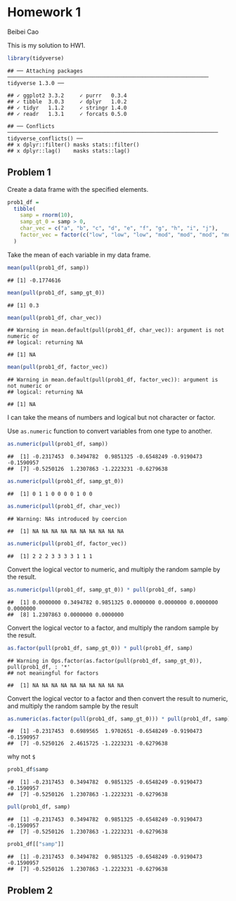 Homework 1
================
Beibei Cao

This is my solution to HW1.

``` r
library(tidyverse)
```

    ## ── Attaching packages ──────────────────────────────────────────────────────────────── tidyverse 1.3.0 ──

    ## ✓ ggplot2 3.3.2     ✓ purrr   0.3.4
    ## ✓ tibble  3.0.3     ✓ dplyr   1.0.2
    ## ✓ tidyr   1.1.2     ✓ stringr 1.4.0
    ## ✓ readr   1.3.1     ✓ forcats 0.5.0

    ## ── Conflicts ─────────────────────────────────────────────────────────────────── tidyverse_conflicts() ──
    ## x dplyr::filter() masks stats::filter()
    ## x dplyr::lag()    masks stats::lag()

## Problem 1

Create a data frame with the specified elements.

``` r
prob1_df = 
  tibble(
    samp = rnorm(10),
    samp_gt_0 = samp > 0,
    char_vec = c("a", "b", "c", "d", "e", "f", "g", "h", "i", "j"),
    factor_vec = factor(c("low", "low", "low", "mod", "mod", "mod", "mod", "high", "high", "high"))
  )
```

Take the mean of each variable in my data frame.

``` r
mean(pull(prob1_df, samp))
```

    ## [1] -0.1774616

``` r
mean(pull(prob1_df, samp_gt_0))
```

    ## [1] 0.3

``` r
mean(pull(prob1_df, char_vec))
```

    ## Warning in mean.default(pull(prob1_df, char_vec)): argument is not numeric or
    ## logical: returning NA

    ## [1] NA

``` r
mean(pull(prob1_df, factor_vec))
```

    ## Warning in mean.default(pull(prob1_df, factor_vec)): argument is not numeric or
    ## logical: returning NA

    ## [1] NA

I can take the means of numbers and logical but not character or factor.

Use `as.numeric` function to convert variables from one type to another.

``` r
as.numeric(pull(prob1_df, samp))
```

    ##  [1] -0.2317453  0.3494782  0.9851325 -0.6548249 -0.9190473 -0.1590957
    ##  [7] -0.5250126  1.2307863 -1.2223231 -0.6279638

``` r
as.numeric(pull(prob1_df, samp_gt_0))
```

    ##  [1] 0 1 1 0 0 0 0 1 0 0

``` r
as.numeric(pull(prob1_df, char_vec))
```

    ## Warning: NAs introduced by coercion

    ##  [1] NA NA NA NA NA NA NA NA NA NA

``` r
as.numeric(pull(prob1_df, factor_vec))
```

    ##  [1] 2 2 2 3 3 3 3 1 1 1

Convert the logical vector to numeric, and multiply the random sample by
the result.

``` r
as.numeric(pull(prob1_df, samp_gt_0)) * pull(prob1_df, samp)
```

    ##  [1] 0.0000000 0.3494782 0.9851325 0.0000000 0.0000000 0.0000000 0.0000000
    ##  [8] 1.2307863 0.0000000 0.0000000

Convert the logical vector to a factor, and multiply the random sample
by the result.

``` r
as.factor(pull(prob1_df, samp_gt_0)) * pull(prob1_df, samp)
```

    ## Warning in Ops.factor(as.factor(pull(prob1_df, samp_gt_0)), pull(prob1_df, : '*'
    ## not meaningful for factors

    ##  [1] NA NA NA NA NA NA NA NA NA NA

Convert the logical vector to a factor and then convert the result to
numeric, and multiply the random sample by the result

``` r
as.numeric(as.factor(pull(prob1_df, samp_gt_0))) * pull(prob1_df, samp)
```

    ##  [1] -0.2317453  0.6989565  1.9702651 -0.6548249 -0.9190473 -0.1590957
    ##  [7] -0.5250126  2.4615725 -1.2223231 -0.6279638

why not `$`

``` r
prob1_df$samp
```

    ##  [1] -0.2317453  0.3494782  0.9851325 -0.6548249 -0.9190473 -0.1590957
    ##  [7] -0.5250126  1.2307863 -1.2223231 -0.6279638

``` r
pull(prob1_df, samp)
```

    ##  [1] -0.2317453  0.3494782  0.9851325 -0.6548249 -0.9190473 -0.1590957
    ##  [7] -0.5250126  1.2307863 -1.2223231 -0.6279638

``` r
prob1_df[["samp"]]
```

    ##  [1] -0.2317453  0.3494782  0.9851325 -0.6548249 -0.9190473 -0.1590957
    ##  [7] -0.5250126  1.2307863 -1.2223231 -0.6279638

## Problem 2
